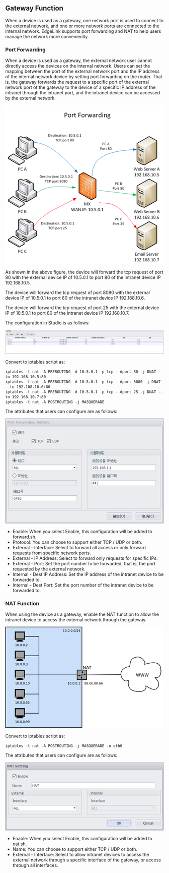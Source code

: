 ## Gateway Function

When a device is used as a gateway, one network port is used to connect to the external network, and one or more network ports are connected to the internal network. EdgeLink supports port forwarding and NAT to help users manage the network more conveniently.

### Port Forwarding

When a device is used as a gateway, the external network user cannot directly access the devices on the internal network. Users can set the mapping between the port of the external network port and the IP address of the internal network device by setting port forwarding on the router. That is, the gateway forwards the request to a specific port of the external network port of the gateway to the device of a specific IP address of the intranet through the intranet port, and the intranet device can be accessed by the external network.

![](port_forward_view.png)



As shown in the above figure, the device will forward the tcp request of port 80 with the external device IP of 10.5.0.1 to port 80 of the intranet device IP 192.168.10.5.

The device will forward the tcp request of port 8080 with the external device IP of 10.5.0.1 to port 80 of the intranet device IP 192.168.10.6.

The device will forward the tcp request of port 25 with the external device IP of 10.5.0.1 to port 80 of the intranet device IP 192.168.10.7.

The configuration in Studio is as follows:

![](port_forward.png)

Convert to iptables script as:

	iptables -t nat -A PREROUTING -d 10.5.0.1 -p tcp --dport 80 -j DNAT --to 192.168.10.5:80
	iptables -t nat -A PREROUTING -d 10.5.0.1 -p tcp --dport 8080 -j DNAT --to 192.168.10.6:80
	iptables -t nat -A PREROUTING -d 10.5.0.1 -p tcp --dport 25 -j DNAT --to 192.168.10.7:80
	iptables -t nat -A POSTROUTING -j MASQUERADE

The attributes that users can configure are as follows:

![](port_forward_edit.png)

- Enable: When you select Enable, this configuration will be added to forward.sh.
- Protocol: You can choose to support either TCP / UDP or both.
- External - Interface: Select to forward all access or only forward requests from specific network ports.
- External - IP Address: Select to forward only requests for specific IPs.
- External - Port: Set the port number to be forwarded, that is, the port requested by the external network.
- Internal - Dest IP Address: Set the IP address of the intranet device to be forwarded to.
- Internal - Dest Port: Set the port number of the intranet device to be forwarded to.

### NAT Function

When using the device as a gateway, enable the NAT function to allow the intranet device to access the external network through the gateway.

![](nat_view.png)

Convert to iptables script as:

	iptables -t nat -A POSTROUTING -j MASQUERADE -o eth0

The attributes that users can configure are as follows:

![](nat_edit.png)

- Enable: When you select Enable, this configuration will be added to nat.sh.
- Name: You can choose to support either TCP / UDP or both.
- External - Interface: Select to allow intranet devices to access the external network through a specific interface of the gateway, or access through all interfaces.